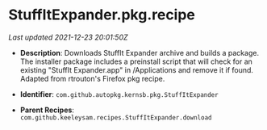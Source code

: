 # StuffItExpander.pkg.recipe

_Last updated 2021-12-23 20:01:50Z_

- **Description**: Downloads StuffIt Expander archive and builds a package. The installer package includes a preinstall script that will check for an existing "StuffIt Expander.app" in /Applications and remove it if found. Adapted from rtrouton's Firefox pkg recipe.

- **Identifier**: `com.github.autopkg.kernsb.pkg.StuffItExpander`

- **Parent Recipes**: `com.github.keeleysam.recipes.StuffItExpander.download`
